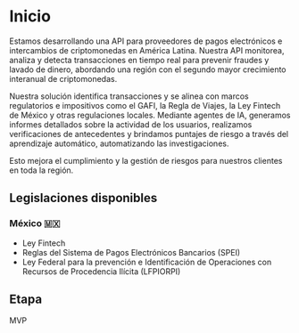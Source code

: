 # Inicio
Estamos desarrollando una API para proveedores de pagos electrónicos e intercambios de criptomonedas en América Latina. Nuestra API monitorea, analiza y detecta transacciones en tiempo real para prevenir fraudes y lavado de dinero, abordando una región con el segundo mayor crecimiento interanual de criptomonedas.

Nuestra solución identifica transacciones y se alinea con marcos regulatorios e impositivos como el GAFI, la Regla de Viajes, la Ley Fintech de México y otras regulaciones locales. Mediante agentes de IA, generamos informes detallados sobre la actividad de los usuarios, realizamos verificaciones de antecedentes y brindamos puntajes de riesgo a través del aprendizaje automático, automatizando las investigaciones.

Esto mejora el cumplimiento y la gestión de riesgos para nuestros clientes en toda la región.

## Legislaciones disponibles
### México 🇲🇽

* Ley Fintech
* Reglas del Sistema de Pagos Electrónicos Bancarios (SPEI)
* Ley Federal para la prevención e Identificación de Operaciones con Recursos de Procedencia Ilícita (LFPIORPI)

## Etapa 
MVP 
